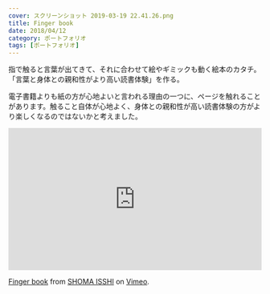 ```yaml
---
cover: スクリーンショット 2019-03-19 22.41.26.png
title: Finger book
date: 2018/04/12
category: ポートフォリオ
tags: [ポートフォリオ]
---
```


指で触ると言葉が出てきて、それに合わせて絵やギミックも動く絵本のカタチ。「言葉と身体との親和性がより高い読書体験」を作る。

<!--more-->

電子書籍よりも紙の方が心地よいと言われる理由の一つに、ページを触れることがあります。触ること自体が心地よく、身体との親和性が高い読書体験の方がより楽しくなるのではないかと考えました。

<div style="padding:56.25% 0 0 0;position:relative;"><iframe src="https://player.vimeo.com/video/272274879?h=99cdfa09d0" style="position:absolute;top:0;left:0;width:100%;height:100%;" frameborder="0" allow="autoplay; fullscreen; picture-in-picture" allowfullscreen></iframe></div><script src="https://player.vimeo.com/api/player.js"></script>
<p><a href="https://vimeo.com/272274879">Finger book</a> from <a href="https://vimeo.com/user52877336">SHOMA ISSHI</a> on <a href="https://vimeo.com">Vimeo</a>.</p>
